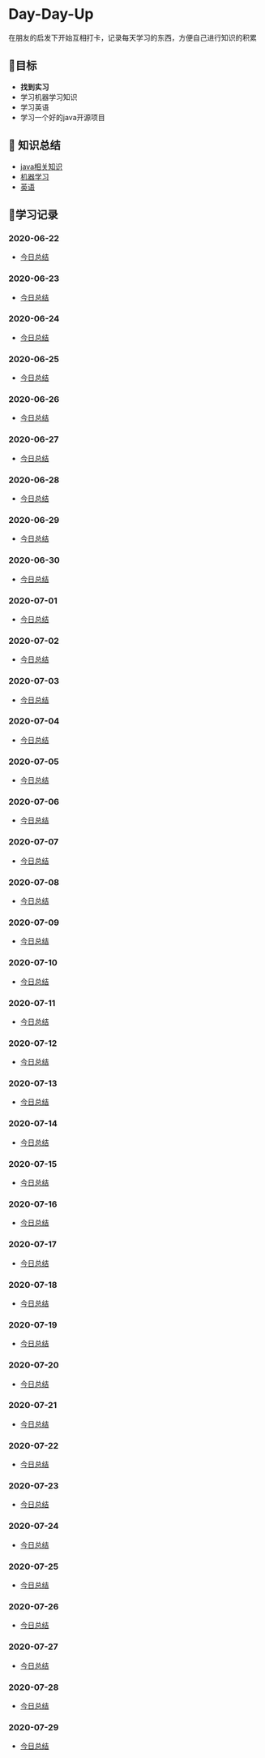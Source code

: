 # Day-Day-Up

在朋友的启发下开始互相打卡，记录每天学习的东西，方便自己进行知识的积累

## :dart:目标

* **找到实习**
* 学习机器学习知识
* 学习英语
* 学习一个好的java开源项目

## :book: 知识总结

* [java相关知识](https://www.cnblogs.com/zhou-ning/tag/java/)
* [机器学习](https://www.cnblogs.com/zhou-ning/tag/机器学习/)
* [英语](/英语学习)

## :blue_book:学习记录

### 2020-06-22

* [今日总结](/每日小结/2020-06-22.md)

### 2020-06-23

* [今日总结](/每日小结/2020-06-23.md)

### 2020-06-24

* [今日总结](/每日小结/2020-06-24.md)

### 2020-06-25

* [今日总结](/每日小结/2020-06-25.md)

### 2020-06-26

* [今日总结](/每日小结/2020-06-26.md)

### 2020-06-27

* [今日总结](/每日小结/2020-06-27.md)

### 2020-06-28

* [今日总结](/每日小结/2020-06-28.md)

### 2020-06-29

* [今日总结](/每日小结/2020-06-29.md)

### 2020-06-30

* [今日总结](/每日小结/2020-06-30.md)

### 2020-07-01

* [今日总结](/每日小结/2020-07-01.md)

### 2020-07-02

* [今日总结](/每日小结/2020-07-02.md)

### 2020-07-03

* [今日总结](/每日小结/2020-07-03.md)

### 2020-07-04

* [今日总结](/每日小结/2020-07-04.md)

### 2020-07-05

* [今日总结](/每日小结/2020-07-05.md)

### 2020-07-06

* [今日总结](/每日小结/2020-07-06.md)

### 2020-07-07

* [今日总结](/每日小结/2020-07-07.md)

### 2020-07-08

* [今日总结](/每日小结/2020-07-08.md)

### 2020-07-09

* [今日总结](/每日小结/2020-07-09.md)

### 2020-07-10

* [今日总结](/每日小结/2020-07-10.md)

### 2020-07-11

* [今日总结](/每日小结/2020-07-11.md)

### 2020-07-12

* [今日总结](/每日小结/2020-07-12.md)

### 2020-07-13

* [今日总结](/每日小结/2020-07-13.md)

### 2020-07-14

* [今日总结](/每日小结/2020-07-14.md)

### 2020-07-15

* [今日总结](/每日小结/2020-07-15.md)

### 2020-07-16

* [今日总结](/每日小结/2020-07-16.md)

### 2020-07-17

* [今日总结](/每日小结/2020-07-17.md)

### 2020-07-18

* [今日总结](/每日小结/2020-07-18.md)

### 2020-07-19

* [今日总结](/每日小结/2020-07-19.md)

### 2020-07-20

* [今日总结](/每日小结/2020-07-20.md)

### 2020-07-21

* [今日总结](/每日小结/2020-07-21.md)

### 2020-07-22

* [今日总结](/每日小结/2020-07-22.md)

### 2020-07-23

* [今日总结](/每日小结/2020-07-23.md)

### 2020-07-24

* [今日总结](/每日小结/2020-07-24.md)

### 2020-07-25

* [今日总结](/每日小结/2020-07-25.md)

### 2020-07-26

* [今日总结](/每日小结/2020-07-26.md)

### 2020-07-27

* [今日总结](/每日小结/2020-07-27.md)

### 2020-07-28

* [今日总结](/每日小结/2020-07-28.md)

### 2020-07-29

* [今日总结](/每日小结/2020-07-29.md)